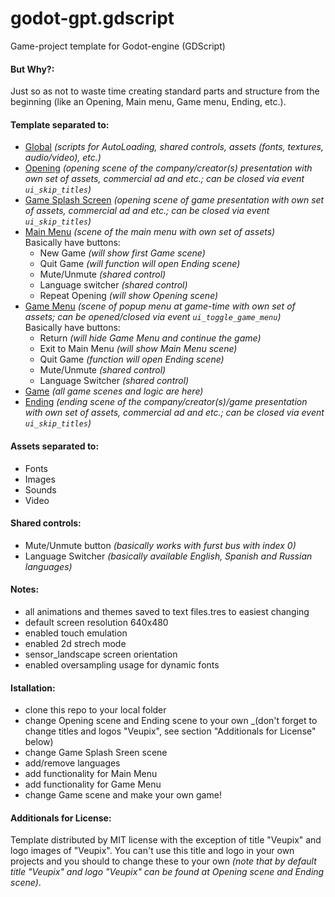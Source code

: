 # godot-gpt.gdscript
Game-project template for Godot-engine (GDScript)

#### But Why?:
Just so as not to waste time creating standard parts and structure from the beginning (like an Opening, Main menu, Game menu, Ending, etc.).

#### Template separated to:
* [Global](0_Global) _(scripts for AutoLoading, shared controls, assets (fonts, textures, audio/video), etc.)_
* [Opening](1_Opening) _(opening scene of the company/creator(s) presentation with own set of assets, commercial ad and etc.; can be closed via event `ui_skip_titles`)_
* [Game Splash Screen](2_GameSplash) _(opening scene of game presentation with own set of assets, commercial ad and etc.; can be closed via event `ui_skip_titles`)_
* [Main Menu](3_MainMenu) _(scene of the main menu with own set of assets)_
<br/>  Basically have buttons:
  * New Game _(will show first Game scene)_
  * Quit Game _(will function will open Ending scene)_
  * Mute/Unmute _(shared control)_
  * Language switcher _(shared control)_
  * Repeat Opening _(will show Opening scene)_
* [Game Menu](4_GameMenu) _(scene of popup menu at game-time with own set of assets; can be opened/closed via event `ui_toggle_game_menu`)_
<br/>  Basically have buttons:
  * Return _(will hide Game Menu and continue the game)_
  * Exit to Main Menu _(will show Main Menu scene)_
  * Quit Game _(function will open Ending scene)_
  * Mute/Unmute _(shared control)_
  * Language Switcher _(shared control)_
* [Game](5_Game) _(all game scenes and logic are here)_
* [Ending](6_Ending) _(ending scene of the company/creator(s)/game presentation with own set of assets, commercial ad and etc.; can be closed via event `ui_skip_titles`)_


#### Assets separated to:
* Fonts
* Images
* Sounds
* Video

#### Shared controls:
* Mute/Unmute button _(basically works with furst bus with index 0)_
* Language Switcher _(basically available English, Spanish and Russian languages)_

#### Notes:
* all animations and themes saved to text files.tres to easiest changing
* default screen resolution 640x480
* enabled touch emulation
* enabled 2d strech mode
* sensor_landscape screen orientation
* enabled oversampling usage for dynamic fonts

#### Istallation:
* clone this repo to your local folder
* change Opening scene and Ending scene to your own _(don't forget to change titles and logos "Veupix", see section "Additionals for License" below)
* change Game Splash Sreen scene
* add/remove languages
* add functionality for Main Menu
* add functionality for Game Menu
* change Game scene and make your own game!

#### Additionals for License:
Template distributed by MIT license with the exception of title "Veupix" and logo images of "Veupix".
 You can't use this title and logo in your own projects and you should to change these to your own
 _(note that by default title "Veupix" and logo "Veupix" can be found at Opening scene and Ending scene)_.